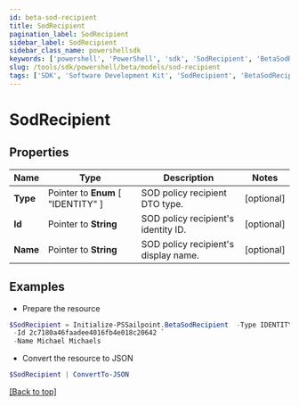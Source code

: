 ```yaml
---
id: beta-sod-recipient
title: SodRecipient
pagination_label: SodRecipient
sidebar_label: SodRecipient
sidebar_class_name: powershellsdk
keywords: ['powershell', 'PowerShell', 'sdk', 'SodRecipient', 'BetaSodRecipient'] 
slug: /tools/sdk/powershell/beta/models/sod-recipient
tags: ['SDK', 'Software Development Kit', 'SodRecipient', 'BetaSodRecipient']
---
```



# SodRecipient

## Properties

Name | Type | Description | Notes
------------ | ------------- | ------------- | -------------
**Type** |  Pointer to  **Enum** [  "IDENTITY" ] | SOD policy recipient DTO type. | [optional] 
**Id** |  Pointer to **String** | SOD policy recipient's identity ID. | [optional] 
**Name** |  Pointer to **String** | SOD policy recipient's display name. | [optional] 

## Examples

- Prepare the resource
```powershell
$SodRecipient = Initialize-PSSailpoint.BetaSodRecipient  -Type IDENTITY `
 -Id 2c7180a46faadee4016fb4e018c20642 `
 -Name Michael Michaels
```

- Convert the resource to JSON
```powershell
$SodRecipient | ConvertTo-JSON
```


[[Back to top]](#) 

